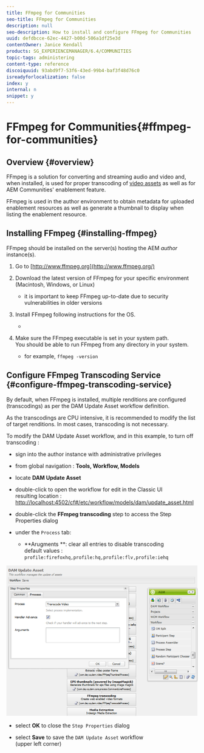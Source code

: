 ```yaml
---
title: FFmpeg for Communities
seo-title: FFmpeg for Communities
description: null
seo-description: How to install and configure FFmpeg for Communities
uuid: defdbcce-62ec-4427-b00d-506a1df25e3d
contentOwner: Janice Kendall
products: SG_EXPERIENCEMANAGER/6.4/COMMUNITIES
topic-tags: administering
content-type: reference
discoiquuid: 93abd9f7-53f6-43ed-99b4-baf3f48d76c0
isreadyforlocalization: false
index: y
internal: n
snippet: y
---
```


# FFmpeg for Communities{#ffmpeg-for-communities}

## Overview {#overview}

FFmpeg is a solution for converting and streaming audio and video and, when installed, is used for proper transcoding of [video assets](../../sites/authoring/using/default-components-foundation.md#video) as well as for AEM Communities' enablement feature.

FFmpeg is used in the author environment to obtain metadata for uploaded enablement resources as well as generate a thumbnail to display when listing the enablement resource.

## Installing FFmpeg {#installing-ffmpeg}

FFmpeg should be installed on the server(s) hosting the AEM *author* instance(s).

1. Go to [http://www.ffmpeg.org](http://www.ffmpeg.org/) 
1. Download the latest version of FFmpeg for your specific environment (Macintosh, Windows, or Linux)

    * it is important to keep FFmpeg up-to-date due to security vulnerabilities in older versions

1. Install FFmpeg following instructions for the OS.

    *

1. Make sure the FFmpeg executable is set in your system path.  
   You should be able to run FFmpeg from any directory in your system.

    * for example, `ffmpeg -version`

## Configure FFmpeg Transcoding Service {#configure-ffmpeg-transcoding-service}

By default, when FFmpeg is installed, multiple renditions are configured (transcodings) as per the DAM Update Asset workflow definition.

As the transcodings are CPU intensive, it is recommended to modify the list of target renditions. In most cases, transcoding is not necessary.

To modify the DAM Update Asset workflow, and in this example, to turn off transcoding :

* sign into the author instance with administrative privileges
* from global navigation : **Tools, Workflow, Models**
* locate **DAM Update Asset**
* double-click to open the workflow for edit in the Classic UI  
  resulting location : [http://localhost:4502/cf#/etc/workflow/models/dam/update_asset.html](http://localhost:4502/cf#/etc/workflow/models/dam/update_asset.html)

* double-click the **FFmpeg transcoding** step to access the Step Properties dialog
* under the `Process` tab:

    * **Arugments **: clear all entries to disable transcoding  
      default values : `profile:firefoxhq,profile:hq,profile:flv,profile:iehq`

![](assets/chlimage_1-384.png)

* select **OK** to close the `Step Properties` dialog

* select **Save** to save the `DAM Update Asset` workflow  
  (upper left corner)

